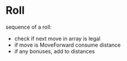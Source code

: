 # Roll

sequence of a roll:

- check if next move in array is legal
- if move is MoveForward consume distance
- if any bonuses, add to distances